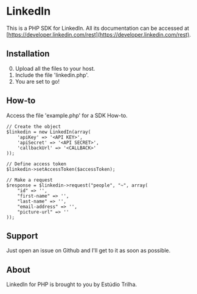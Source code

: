 LinkedIn
========

This is a PHP SDK for LinkedIn. All its documentation can be accessed at [https://developer.linkedin.com/rest](https://developer.linkedin.com/rest).

Installation
--------
0. Upload all the files to your host.
1. Include the file 'linkedin.php'.
2. You are set to go!

How-to
--------
Access the file 'example.php' for a SDK How-to.

	// Create the object
	$linkedin = new LinkedIn(array(
	    'apiKey' => '<API KEY>',
	    'apiSecret' => '<API SECRET>',
	    'callbackUrl' => '<CALLBACK>'
	));

	// Define access token
    $linkedin->setAccessToken($accessToken);

    // Make a request
    $response = $linkedin->request("people", "~", array(
        "id" => '',
        "first-name" => '',
        "last-name" => '',
        "email-address" => '',
        "picture-url" => ''
    ));

Support
--------
Just open an issue on Github and I'll get to it as soon as possible.

About
--------
LinkedIn for PHP is brought to you by Estúdio Trilha.